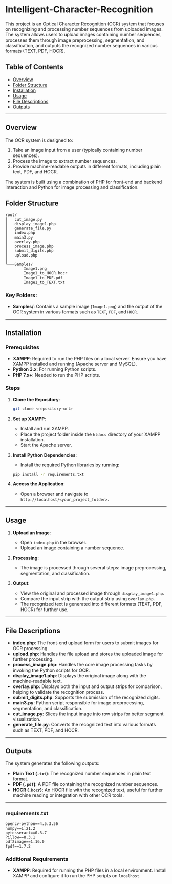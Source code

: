 # Intelligent-Character-Recognition

This project is an Optical Character Recognition (OCR) system that focuses on recognizing and processing number sequences from uploaded images. The system allows users to upload images containing number sequences, processes them through image preprocessing, segmentation, and classification, and outputs the recognized number sequences in various formats (TEXT, PDF, HOCR).

## Table of Contents

- [Overview](#overview)
- [Folder Structure](#folder-structure)
- [Installation](#installation)
- [Usage](#usage)
- [File Descriptions](#file-descriptions)
- [Outputs](#outputs)

---

## Overview

The OCR system is designed to:
1. Take an image input from a user (typically containing number sequences).
2. Process the image to extract number sequences.
3. Provide machine-readable outputs in different formats, including plain text, PDF, and HOCR.

The system is built using a combination of PHP for front-end and backend interaction and Python for image processing and classification.

## Folder Structure

```plaintext
root/
│   cut_image.py
│   display_image1.php
│   generate_file.py
│   index.php
│   main3.py
│   overlay.php
│   process_image.php
│   submit_digits.php
│   upload.php
│
└───Samples/
        Image1.png
        Image1_to_HOCR.hocr
        Image1_to_PDF.pdf
        Image1_to_TEXT.txt
```

### Key Folders:
- **Samples/**: Contains a sample image (`Image1.png`) and the output of the OCR system in various formats such as `TEXT`, `PDF`, and `HOCR`.

---

## Installation

### Prerequisites

- **XAMPP**: Required to run the PHP files on a local server. Ensure you have XAMPP installed and running (Apache server and MySQL).
- **Python 3.x**: For running Python scripts.
- **PHP 7.x+**: Needed to run the PHP scripts.

### Steps

1. **Clone the Repository**: 
    ```bash
    git clone <repository-url>
    ```

2. **Set up XAMPP**:
   - Install and run XAMPP.
   - Place the project folder inside the `htdocs` directory of your XAMPP installation.
   - Start the Apache server.

3. **Install Python Dependencies**:
    - Install the required Python libraries by running:
    ```bash
    pip install -r requirements.txt
    ```

4. **Access the Application**:
   - Open a browser and navigate to `http://localhost/<your_project_folder>`.

---

## Usage

1. **Upload an Image**:
    - Open `index.php` in the browser.
    - Upload an image containing a number sequence.

2. **Processing**:
    - The image is processed through several steps: image preprocessing, segmentation, and classification.

3. **Output**:
    - View the original and processed image through `display_image1.php`.
    - Compare the input strip with the output strip using `overlay.php`.
    - The recognized text is generated into different formats (TEXT, PDF, HOCR) for further use.

---

## File Descriptions

- **index.php**: The front-end upload form for users to submit images for OCR processing.
- **upload.php**: Handles the file upload and stores the uploaded image for further processing.
- **process_image.php**: Handles the core image processing tasks by invoking the Python scripts for OCR.
- **display_image1.php**: Displays the original image along with the machine-readable text.
- **overlay.php**: Displays both the input and output strips for comparison, helping to validate the recognition process.
- **submit_digits.php**: Supports the submission of the recognized digits.
- **main3.py**: Python script responsible for image preprocessing, segmentation, and classification.
- **cut_image.py**: Slices the input image into row strips for better segment visualization.
- **generate_file.py**: Converts the recognized text into various formats such as TEXT, PDF, and HOCR.

---

## Outputs

The system generates the following outputs:
- **Plain Text (`.txt`)**: The recognized number sequences in plain text format.
- **PDF (`.pdf`)**: A PDF file containing the recognized number sequences.
- **HOCR (`.hocr`)**: An HOCR file with the recognized text, useful for further machine reading or integration with other OCR tools.


---

### requirements.txt

```
opencv-python==4.5.3.56
numpy==1.21.2
pytesseract==0.3.7
Pillow==8.3.1
pdf2image==1.16.0
fpdf==1.7.2
```

### Additional Requirements

- **XAMPP**: Required for running the PHP files in a local environment. Install XAMPP and configure it to run the PHP scripts on `localhost`.
